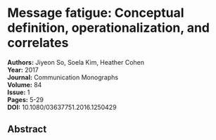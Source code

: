 # Message fatigue: Conceptual definition, operationalization, and correlates

**Authors:** Jiyeon So, Soela Kim, Heather Cohen  
**Year:** 2017  
**Journal:** Communication Monographs  
**Volume:** 84  
**Issue:** 1  
**Pages:** 5-29  
**DOI:** 10.1080/03637751.2016.1250429  

## Abstract


